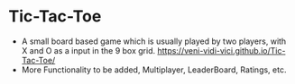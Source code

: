 # Tic-Tac-Toe
* A small board based game which is usually played by two players, with X and O as a input in the 9 box grid.
https://veni-vidi-vici.github.io/Tic-Tac-Toe/
* More Functionality to be added, Multiplayer, LeaderBoard, Ratings, etc.
